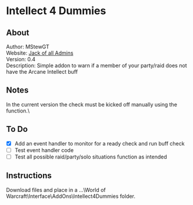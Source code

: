 # Intellect 4 Dummies

## About

Author: MStewGT\
Website: [Jack of all Admins](http://www.jackofalladmins.com)\
Version: 0.4\
Description: Simple addon to warn if a member of your party/raid does not have the Arcane Intellect buff

## Notes

In the current version the check must be kicked off manually using the function.\

## To Do

- [x] Add an event handler to monitor for a ready check and run buff check
- [ ] Test event handler code
- [ ] Test all possible raid/party/solo situations function as intended

## Instructions

Download files and place in a ...\World of Warcraft\Interface\AddOns\Intellect4Dummies folder.